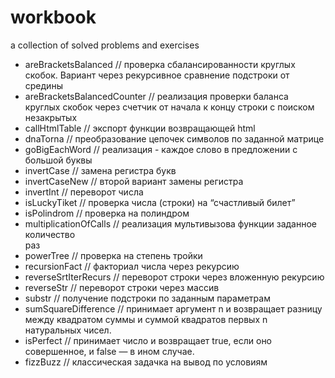 # workbook
a collection of solved problems and exercises


* areBracketsBalanced                               // проверка сбалансированности круглых скобок. Вариант 
                                                     через рекурсивное сравнение подстроки от средины
* areBracketsBalancedCounter                        // реализация проверки баланса круглых скобок через счетчик
                                                     от начала к концу строки с поиском незакрытых
* callHtmlTable                                     // экспорт функции возвращающей html
* dnaTorna                                          // преобразование цепочек символов по заданной матрице
* goBigEachWord                                     // реализация  - каждое слово в предложении с большой 
                                                     буквы
* invertCase                                        // замена регистра букв
* invertCaseNew                                     // второй вариант замены регистра 
* invertInt                                         // переворот числа
* isLuckyTiket                                      // проверка числа (строки) на “счастливый билет”
* isPolindrom                                       // проверка на полиндром
* multiplicationOfCalls                             // реализация мультивызова функции заданное количество  
                                                     раз
* powerTree                                         // проверка на степень тройки
* recursionFact                                     // факториал числа через рекурсию
* reverseSrtIterRecurs                              // переворот строки через вложенную рекурсию
* reverseStr                                        // переворот строки через массив
* substr                                            // получение подстроки по заданным параметрам
* sumSquareDifference                               // принимает аргумент n и возвращает разницу между квадратом суммы и суммой квадратов 
                                                      первых n натуральных чисел.
* isPerfect                                         // принимает число и возвращает true, если оно совершенное, и false — в ином случае.
* fizzBuzz                                          // классическая задачка на вывод по условиям
